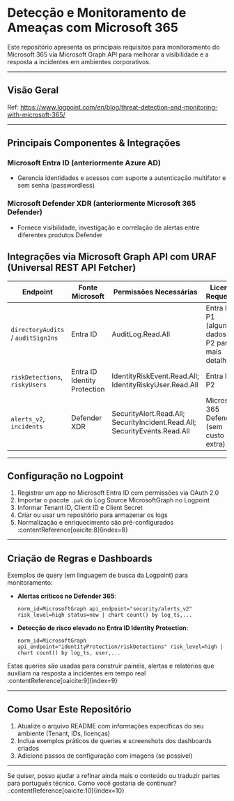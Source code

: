 # Detecção e Monitoramento de Ameaças com Microsoft 365

Este repositório apresenta os principais requisitos para monitoramento do Microsoft 365 via Microsoft Graph API para melhorar a visibilidade e a resposta a incidentes em ambientes corporativos.

---

##  Visão Geral

Ref: https://www.logpoint.com/en/blog/threat-detection-and-monitoring-with-microsoft-365/

---

##  Principais Componentes & Integrações

### Microsoft Entra ID (anteriormente Azure AD)
- Gerencia identidades e acessos com suporte a autenticação multifator e sem senha (passwordless)

### Microsoft Defender XDR (anteriormente Microsoft 365 Defender)
- Fornece visibilidade, investigação e correlação de alertas entre diferentes produtos Defender

##  Integrações via Microsoft Graph API com URAF (Universal REST API Fetcher)



| Endpoint                        | Fonte Microsoft       | Permissões Necessárias                         | Licença Requerida                  |
|---------------------------------|------------------------|------------------------------------------------|------------------------------------|
| `directoryAudits` / `auditSignIns` | Entra ID               | AuditLog.Read.All                              | Entra ID P1 (alguns dados); P2 para mais detalhe  |
| `riskDetections`, `riskyUsers`     | Entra ID Identity Protection | IdentityRiskEvent.Read.All; IdentityRiskyUser.Read.All | Entra ID P2  |
| `alerts_v2`, `incidents`           | Defender XDR           | SecurityAlert.Read.All; SecurityIncident.Read.All;	SecurityEvents.Read.All | Microsoft 365 Defender (sem custo extra) : |

---

##  Configuração no Logpoint

1. Registrar um app no Microsoft Entra ID com permissões via OAuth 2.0  
2. Importar o pacote `.pak` do Log Source MicrosoftGraph no Logpoint  
3. Informar Tenant ID, Client ID e Client Secret  
4. Criar ou usar um repositório para armazenar os logs  
5. Normalização e enriquecimento são pré-configurados :contentReference[oaicite:8]{index=8}

---

##  Criação de Regras e Dashboards

Exemplos de query (em linguagem de busca da Logpoint) para monitoramento:

- **Alertas críticos no Defender 365**:
    ```text
    norm_id=MicrosoftGraph api_endpoint="security/alerts_v2" risk_level=high status=new | chart count() by log_ts,...
    ```
- **Detecção de risco elevado no Entra ID Identity Protection**:
    ```text
    norm_id=MicrosoftGraph api_endpoint="identityProtection/riskDetections" risk_level=high | chart count() by log_ts, user,...
    ```

Estas queries são usadas para construir painéis, alertas e relatórios que auxiliam na resposta a incidentes em tempo real :contentReference[oaicite:9]{index=9}

---

##  Como Usar Este Repositório

1. Atualize o arquivo README com informações específicas do seu ambiente (Tenant, IDs, licenças)
2. Inclua exemplos práticos de queries e screenshots dos dashboards criados
3. Adicione passos de configuração com imagens (se possível)

---

Se quiser, posso ajudar a refinar ainda mais o conteúdo ou traduzir partes para português técnico. Como você gostaria de continuar?
::contentReference[oaicite:10]{index=10}

